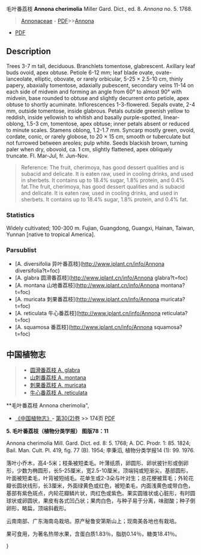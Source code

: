 毛叶番荔枝 **Annona cherimolia** Miller Gard. Dict., ed. 8. *Annona* no. 5. 1768.

> [Annonaceae](http://www.iplant.cn/info/Annonaceae?t=foc) - [PDF](http://www.iplant.cn/foc/pdf/Annonaceae.pdf)>>[Annona](http://www.iplant.cn/info/Annona?t=foc)
 - [PDF](http://www.iplant.cn/foc/pdf/Annona.pdf)

## Description

Trees 3-7 m tall, deciduous. Branchlets tomentose, glabrescent. Axillary leaf buds ovoid, apex obtuse. Petiole 6-12 mm; leaf blade ovate, ovate-lanceolate, elliptic, obovate, or rarely orbicular, 5-25 × 2.5-10 cm, thinly papery, abaxially tomentose, adaxially pubescent, secondary veins 11-14 on each side of midvein and forming an angle from 60° to almost 90° with midvein, base rounded to obtuse and slightly decurrent onto petiole, apex obtuse to shortly acuminate. Inflorescences 1-3-flowered. Sepals ovate, 2-4 mm, outside tomentose, inside glabrous. Petals outside greenish yellow to reddish, inside yellowish to whitish and basally purple-spotted, linear-oblong, 1.5-3 cm, tomentose, apex obtuse; inner petals absent or reduced to minute scales. Stamens oblong, 1.2-1.7 mm. Syncarp mostly green, ovoid, cordate, conic, or rarely globose, to 20 × 15 cm, smooth or tuberculate but not furrowed between areoles; pulp white. Seeds blackish brown, turning paler when dry, obovoid, ca. 1 cm, slightly flattened, apex obliquely truncate. Fl. Mar-Jul, fr. Jun-Nov.


> Reference: 
> The fruit, cherimoya, has good dessert qualities and is subacid and delicate. It is eaten raw, used in cooling drinks, and used in sherbets. It contains up to 18.4% sugar, 1.8% protein, and 0.4% fat.The fruit, cherimoya, has good dessert qualities and is subacid and delicate. It is eaten raw, used in cooling drinks, and used in sherbets. It contains up to 18.4% sugar, 1.8% protein, and 0.4% fat.

### Statistics
Widely cultivated; 100-300 m. Fujian, Guangdong, Guangxi, Hainan, Taiwan, Yunnan [native to tropical America].



### Parsublist

* [A.  diversifolia  异叶番荔枝](http://www.iplant.cn/info/Annona diversifolia?t=foc)
* [A.  glabra  圆滑番荔枝](http://www.iplant.cn/info/Annona glabra?t=foc)
* [A.  montana  山地番荔枝](http://www.iplant.cn/info/Annona montana?t=foc)
* [A.  muricata  刺果番荔枝](http://www.iplant.cn/info/Annona muricata?t=foc)
* [A.  reticulata  牛心番荔枝](http://www.iplant.cn/info/Annona reticulata?t=foc)
* [A.  squamosa  番荔枝](http://www.iplant.cn/info/Annona squamosa?t=foc)


## 中国植物志

> * [圆滑番荔枝  A.  glabra](Annona-glabra-圆滑番荔枝.md)
> * [山刺番荔枝  A.  montana](Annona-montana-山地番荔枝.md)
> * [刺果番荔枝  A.  muricata](Annona-muricata-刺果番荔枝.md)
> * [牛心番荔枝  A.  reticulata](Annona-reticulata-牛心番荔枝.md)


**毛叶番荔枝 Annona cherimolia",



* [《中国植物志》](http://www.iplant.cn/frps)- [第30(2)卷](http://www.iplant.cn/frps/vol/30(2)) >> 174页 [PDF](http://www.iplant.cn/frps/pdf/30(2)/174a.pdf)


**5. 毛叶番荔枝（植物分类学报） 图版78：11**

Annona cherimolia Mill. Gard. Dict. ed. 8: 5. 1768; A. DC. Prodr. 1: 85. 1824; Bail. Man. Cult. Pl. 419, fig. 77 (B). 1954; 李秉滔, 植物分类学报14 (1): 99. 1976.

落叶小乔木，高4-5米；枝条被短柔毛。叶薄纸质，卵圆形、卵状披针形或倒卵形，少数为椭圆形，长5-25厘米，宽2.5-10厘米，顶端钝或短渐尖，基部圆形，叶面被短柔毛，叶背被短绒毛。花单生或2-3朵与叶对生；总花梗被茸毛；外轮花瓣长圆状线形，长3厘米，外面绿黄色或红色，被短柔毛，内面浅黄色或带白色，基部有紫色斑点，内轮花瓣鳞片状，肉红色或紫色。果实圆锥状或心脏形，有时圆球状或卵圆状，果皮有各式凹凸状；果肉白色，与种子易于分离，味甜酸；种子倒卵形，略扁，顶端斜截形。

云南南部、广东海南岛栽培。原产秘鲁安第斯山上；现南美各地也有栽培。

果可食用，为著名热带水果，含蛋白质1.83％，脂肪0.14％，糖类18.41％。



}
